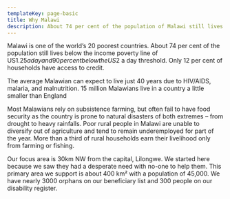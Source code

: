 ```yaml
---
templateKey: page-basic
title: Why Malawi
description: About 74 per cent of the population of Malawi still lives below the income poverty line of US$1.25 a day and 90 per cent below the US$2 a day threshold. Only 12 per cent of households have access to credit.
---
```


Malawi is one of the world’s 20 poorest countries. About 74 per cent of the population still lives below the income poverty line of US$1.25 a day and 90 per cent below the US$2 a day threshold. Only 12 per cent of households have access to credit.

The average Malawian can expect to live just 40 years due to HIV/AIDS, malaria, and malnutrition. 15 million Malawians live in a country a little smaller than England

Most Malawians rely on subsistence farming, but often fail to have food security as the country is prone to natural disasters of both extremes – from drought to heavy rainfalls. Poor rural people in Malawi are unable to diversify out of agriculture and tend to remain underemployed for part of the year. More than a third of rural households earn their livelihood only from farming or fishing.

Our focus area is 30km NW from the capital, Lilongwe. We started here because we saw they had a desperate need with no-one to help them. This primary area we support is about 400 km² with a population of 45,000. We have nearly 3000 orphans on our beneficiary list and 300 people on our disability register.
